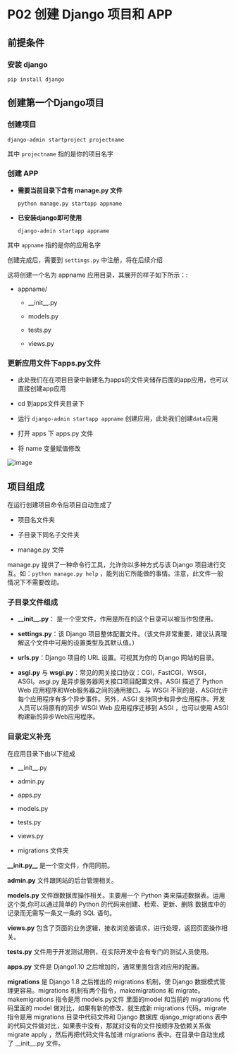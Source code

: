 
# P02 创建 Django 项目和 APP

## **前提条件**
### **安装 django**

`pip install django`

## **创建第一个Django项目**

### **创建项目**

`django-admin startproject projectname`


其中 `projectname` 指的是你的项目名字

### **创建 APP**  

- **需要当前目录下含有 manage.py 文件**

  `python manage.py startapp appname`  

- **已安装django即可使用**  
  
  `django-admin startapp appname`

其中 `appname` 指的是你的应用名字

创建完成后，需要到 `settings.py` 中注册，将在后续介绍

这将创建一个名为 appname 应用目录，其展开的样子如下所示：:

- appname/
  
  - \_\_init__.py
  
  - models.py

  - tests.py

  - views.py



### **更新应用文件下apps.py文件**

* 此处我们在在项目目录中新建名为apps的文件夹储存后面的app应用，也可以直接创建app应用  

* cd 到apps文件夹目录下  


* 运行 `django-admin startapp appname` 创建应用，此处我们创建`data`应用


* 打开 apps 下 apps.py 文件  


 * 将 name 变量赋值修改  



  ![image](assets/image-20230531125638-pq3meyv.png)


## **项目组成**　　‍

  在运行创建项目命令后项目自动生成了  

  - 项目名文件夹  


  - 子目录下同名子文件夹  


  - manage.py 文件  


  
  manage.py 提供了一种命令行工具，允许你以多种方式与该 Django 项目进行交互。如：`python manage.py help` ，能列出它所能做的事情。注意，此文件一般情况下不需要改动。


### **子目录文件组成**

* **\_\_init__.py**： 是一个空文件，作用是所在的这个目录可以被当作包使用。

* **settings.py**：该 Django 项目整体配置文件。（该文件非常重要，建议认真理解这个文件中可用的设置类型及其默认值。）

* **urls.py**：Django 项目的 URL 设置。可视其为你的 Django 网站的目录。

* **asgi.py** 与 **wsgi.py**：常见的网关接口协议：CGI，FastCGI，WSGI，ASGI。asgi.py 是异步服务器网关接口项目配置文件。ASGI 描述了 Python Web 应用程序和Web服务器之间的通用接口。与 WSGI 不同的是，ASGI允许每个应用程序有多个异步事件。另外，ASGI 支持同步和异步应用程序。开发人员可以将原有的同步 WSGI Web 应用程序迁移到 ASGI ，也可以使用 ASGI 构建新的异步Web应用程序。

### **目录定义补充**

在应用目录下由以下组成
- \_\_init__.py  


- admin.py  
- apps.py  
- models.py
- tests.py
- views.py
- migrations 文件夹

**\_\_init.py__** 是一个空文件，作用同前。

**admin.py** 文件跟网站的后台管理相关。

**models.py** 文件跟数据库操作相关。主要用一个 Python 类来描述数据表。运用这个类,你可以通过简单的 Python 的代码来创建、检索、更新、删除 数据库中的记录而无需写一条又一条的 SQL 语句。

**views.py** 包含了页面的业务逻辑，接收浏览器请求，进行处理，返回页面操作相关。

**tests.py** 文件用于开发测试用例，在实际开发中会有专门的测试人员使用。

**apps.py** 文件是 Django1.10 之后增加的，通常里面包含对应用的配置。

**migrations** 是 Django 1.8 之后推出的 migrations 机制，使 Django 数据模式管理更容易。migrations 机制有两个指令，makemigrations 和 migrate。makemigrations 指令是用 models.py文件 里面的model 和当前的 migrations 代码里面的 model 做对比，如果有新的修改，就生成新 migrations 代码。migrate 指令是用 migrations 目录中代码文件和 Django 数据库 django_migrations 表中的代码文件做对比，如果表中没有，那就对没有的文件按顺序及依赖关系做 migrate apply ，然后再把代码文件名加进 migrations 表中。在目录中自动生成了 \_\_init__.py 文件。
